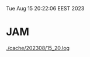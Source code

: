 Tue Aug 15 20:22:06 EEST 2023
# JAM
<a href='./cache/202308/15_20.log'>./cache/202308/15_20.log</a>
